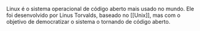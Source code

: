 Linux é o sistema operacional de código aberto mais usado no mundo. Ele foi desenvolvido por Linus Torvalds, baseado no [[Unix]], mas com o objetivo de democratizar o sistema o tornando de código aberto.
